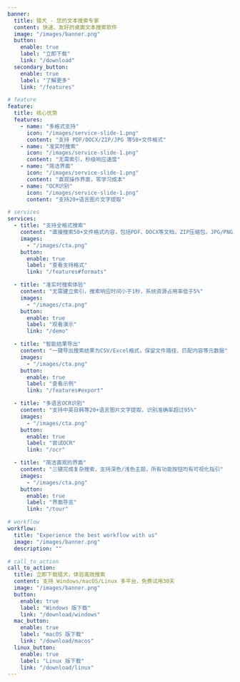 ```yaml
---
banner:
  title: 猎犬 - 您的文本搜索专家
  content: 快速、友好的桌面文本搜索软件
  image: "/images/banner.png"
  button:
    enable: true
    label: "立即下载"
    link: "/download"
  secondary_button:
    enable: true
    label: "了解更多"
    link: "/features"

# feature
feature:
  title: 核心优势
  features:
    - name: "多格式支持"
      icon: "/images/service-slide-1.png"
      content: "支持 PDF/DOCX/ZIP/JPG 等50+文件格式"
    - name: "准实时搜索"
      icon: "/images/service-slide-1.png"
      content: "无需索引，秒级响应速度"
    - name: "简洁界面"
      icon: "/images/service-slide-1.png"
      content: "直观操作界面，零学习成本"
    - name: "OCR识别"
      icon: "/images/service-slide-1.png"
      content: "支持20+语言图片文字提取"

# services
services:
  - title: "支持全格式搜索"
    content: "直接搜索50+文件格式内容，包括PDF、DOCX等文档，ZIP压缩包，JPG/PNG图片中的文字"
    images:
      - "/images/cta.png"
    button:
      enable: true
      label: "查看支持格式"
      link: "/features#formats"

  - title: "准实时搜索体验"
    content: "无需建立索引，搜索响应时间小于1秒，系统资源占用率低于5%"
    images:
      - "/images/cta.png"
    button:
      enable: true
      label: "观看演示"
      link: "/demo"

  - title: "智能结果导出"
    content: "一键导出搜索结果为CSV/Excel格式，保留文件路径、匹配内容等元数据"
    images:
      - "/images/cta.png"
    button:
      enable: true
      label: "查看示例"
      link: "/features#export"

  - title: "多语言OCR识别"
    content: "支持中英日韩等20+语言图片文字提取，识别准确率超过95%"
    images:
      - "/images/cta.png"
    button:
      enable: true
      label: "尝试OCR"
      link: "/ocr"

  - title: "简洁直观的界面"
    content: "三键完成复杂搜索，支持深色/浅色主题，所有功能按钮均有可视化指引"
    images:
      - "/images/cta.png"
    button:
      enable: true
      label: "界面导览"
      link: "/tour"

# workflow
workflow:
  title: "Experience the best workflow with us"
  image: "/images/banner.png"
  description: ""

# call_to_action
call_to_action:
  title: 立即下载猎犬，体验高效搜索
  content: 支持 Windows/macOS/Linux 多平台，免费试用30天
  image: "/images/banner.png"
  button:
    enable: true
    label: "Windows 版下载"
    link: "/download/windows"
  mac_button:
    enable: true
    label: "macOS 版下载"
    link: "/download/macos"
  linux_button:
    enable: true
    label: "Linux 版下载"
    link: "/download/linux"
---
```

